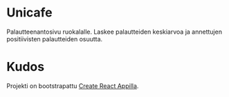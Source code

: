 # Unicafe

Palautteenantosivu ruokalalle. Laskee palautteiden keskiarvoa ja annettujen positiivisten palautteiden osuutta.

# Kudos
Projekti on bootstrapattu [Create React Appilla](https://github.com/facebookincubator/create-react-app).